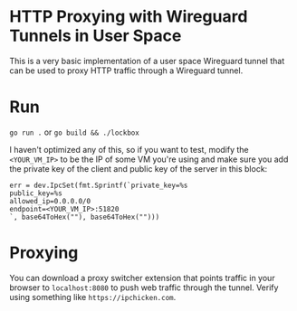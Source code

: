 # HTTP Proxying with Wireguard Tunnels in User Space

This is a very basic implementation of a user space Wireguard tunnel that can be used to proxy HTTP traffic through a Wireguard tunnel.

# Run
`go run .` or `go build && ./lockbox`

I haven't optimized any of this, so if you want to test, modify the `<YOUR_VM_IP>` to be the IP of some VM you're using and make sure you add the private key of the client and public key of the server in this block:

```
err = dev.IpcSet(fmt.Sprintf(`private_key=%s
public_key=%s
allowed_ip=0.0.0.0/0
endpoint=<YOUR_VM_IP>:51820
`, base64ToHex(""), base64ToHex("")))
```

# Proxying

You can download a proxy switcher extension that points traffic in your browser to `localhost:8080` to push web traffic through the tunnel. Verify using something like `https://ipchicken.com`.